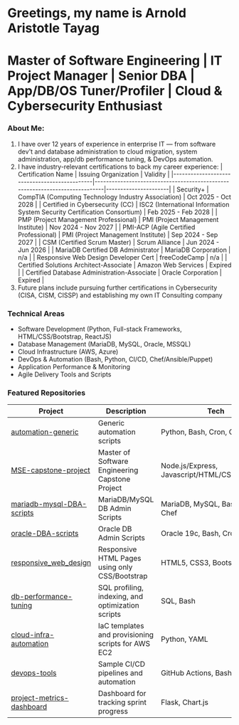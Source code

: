 # Greetings, my name is Arnold Aristotle Tayag
# Master of Software Engineering | IT Project Manager | Senior DBA | App/DB/OS Tuner/Profiler | Cloud & Cybersecurity Enthusiast

### About Me:
1. I have over 12 years of experience in enterprise IT — from software dev't and database administration to cloud migration, system administration, app/db performance tuning, & DevOps automation.
2. I have industry-relevant certifications to back my career experience:
   | Certification Name                           | Issuing Organization                                                        | Validity             |
   |----------------------------------------------|-----------------------------------------------------------------------------|----------------------|
   | Security+                                    | CompTIA (Computing Technology Industry Association)                         | Oct 2025 - Oct 2028  |
   | Certified in Cybersecurity (CC)              | ISC2 (International Information System Security Certification Consortium)   | Feb 2025 - Feb 2028  |
   | PMP (Project Management Professional)        | PMI (Project Management Institute)                                          | Nov 2024 - Nov 2027  |
   | PMI-ACP (Agile Certified Professional)       | PMI (Project Management Institute)                                          | Sep 2024 - Sep 2027  |
   | CSM (Certified Scrum Master)                 | Scrum Alliance                                                              | Jun 2024 - Jun 2026  |
   | MariaDB Certified DB Administrator           | MariaDB Corporation                                                         | n/a                  | 
   | Responsive Web Design Developer Cert         | freeCodeCamp                                                                | n/a                  |
   | Certified Solutions Architect-Associate      | Amazon Web Services                                                         | Expired              |
   | Certified Database Administration-Associate  | Oracle Corporation                                                          | Expired              |
3. Future plans include pursuing further certifications in Cybersecurity (CISA, CISM, CISSP) and establishing my own IT Consulting company

### Technical Areas
- Software Development (Python, Full-stack Frameworks, HTML/CSS/Bootstrap, ReactJS)
- Database Management (MariaDB, MySQL, Oracle, MSSQL)
- Cloud Infrastructure (AWS, Azure)   
- DevOps & Automation (Bash, Python, CI/CD, Chef/Ansible/Puppet)
- Application Performance & Monitoring
- Agile Delivery Tools and Scripts

### Featured Repositories
| Project                                                                                  | Description                                           | Tech                                           |
|------------------------------------------------------------------------------------------|-------------------------------------------------------|------------------------------------------------|
| [automation-generic](https://github.com/aamtayag/automation_generic.git)                 | Generic automation scripts                            | Python, Bash, Cron, Chef                       |
| [MSE-capstone-project](https://github.com/aamtayag/mse_capstone_project.git)             | Master of Software Engineering Capstone Project       | Node.js/Express, Javascript/HTML/CSS/Bootstrap |
| [mariadb-mysql-DBA-scripts](https://github.com/aamtayag/mariadb-mysql-admin-scripts.git) | MariaDB/MySQL DB Admin Scripts                        | MariaDB, MySQL, Bash, Cron, Chef               |
| [oracle-DBA-scripts](https://github.com/aamtayag/oracle_admin_scripts.git)               | Oracle DB Admin Scripts                               | Oracle 19c, Bash, Cron, Chef                   |
| [responsive_web_design](https://github.com/aamtayag/responsive_web_design.git)           | Responsive HTML Pages using only CSS/Bootstrap        | HTML5, CSS3, Bootstrap5                        |
| [db-performance-tuning](https://github.com/aamtayag/db-performance-tuning)               | SQL profiling, indexing, and optimization scripts     | SQL, Bash                                      |
| [cloud-infra-automation](https://github.com/aamtayag/cloud-infra-automation)             | IaC templates and provisioning scripts for AWS EC2    | Python, YAML                                   |
| [devops-tools](https://github.com/aamtayag/devops-tools)                                 | Sample CI/CD pipelines and automation                 | GitHub Actions, Bash                           |
| [project-metrics-dashboard](https://github.com/aamtayag/project-metrics-dashboard)       | Dashboard for tracking sprint progress                | Flask, Chart.js                                |




